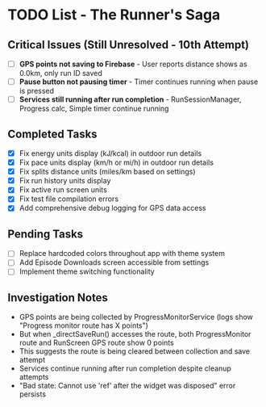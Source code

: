 # TODO List - The Runner's Saga

## Critical Issues (Still Unresolved - 10th Attempt)
- [ ] **GPS points not saving to Firebase** - User reports distance shows as 0.0km, only run ID saved
- [ ] **Pause button not pausing timer** - Timer continues running when pause is pressed
- [ ] **Services still running after run completion** - RunSessionManager, Progress calc, Simple timer continue running

## Completed Tasks
- [x] Fix energy units display (kJ/kcal) in outdoor run details
- [x] Fix pace units display (km/h or mi/h) in outdoor run details  
- [x] Fix splits distance units (miles/km based on settings)
- [x] Fix run history units display
- [x] Fix active run screen units
- [x] Fix test file compilation errors
- [x] Add comprehensive debug logging for GPS data access

## Pending Tasks
- [ ] Replace hardcoded colors throughout app with theme system
- [ ] Add Episode Downloads screen accessible from settings
- [ ] Implement theme switching functionality

## Investigation Notes
- GPS points are being collected by ProgressMonitorService (logs show "Progress monitor route has X points")
- But when _directSaveRun() accesses the route, both ProgressMonitor route and RunScreen GPS route show 0 points
- This suggests the route is being cleared between collection and save attempt
- Services continue running after run completion despite cleanup attempts
- "Bad state: Cannot use 'ref' after the widget was disposed" error persists
